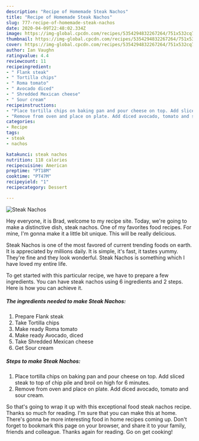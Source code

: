 ```yaml
---
description: "Recipe of Homemade Steak Nachos"
title: "Recipe of Homemade Steak Nachos"
slug: 777-recipe-of-homemade-steak-nachos
date: 2020-04-09T22:48:02.334Z
image: https://img-global.cpcdn.com/recipes/5354294832267264/751x532cq70/steak-nachos-recipe-main-photo.jpg
thumbnail: https://img-global.cpcdn.com/recipes/5354294832267264/751x532cq70/steak-nachos-recipe-main-photo.jpg
cover: https://img-global.cpcdn.com/recipes/5354294832267264/751x532cq70/steak-nachos-recipe-main-photo.jpg
author: Ian Vaughn
ratingvalue: 4.4
reviewcount: 11
recipeingredient:
- " Flank steak"
- " Tortilla chips"
- " Roma tomato"
- " Avocado diced"
- " Shredded Mexican cheese"
- " Sour cream"
recipeinstructions:
- "Place tortilla chips on baking pan and pour cheese on top. Add sliced steak to top of chip pile and broil on high for 6 minutes."
- "Remove from oven and place on plate. Add diced avocado, tomato and sour cream."
categories:
- Recipe
tags:
- steak
- nachos

katakunci: steak nachos 
nutrition: 118 calories
recipecuisine: American
preptime: "PT18M"
cooktime: "PT47M"
recipeyield: "1"
recipecategory: Dessert

---
```



![Steak Nachos](https://img-global.cpcdn.com/recipes/5354294832267264/751x532cq70/steak-nachos-recipe-main-photo.jpg)

Hey everyone, it is Brad, welcome to my recipe site. Today, we're going to make a distinctive dish, steak nachos. One of my favorites food recipes. For mine, I'm gonna make it a little bit unique. This will be really delicious.



Steak Nachos is one of the most favored of current trending foods on earth. It is appreciated by millions daily. It is simple, it's fast, it tastes yummy. They're fine and they look wonderful. Steak Nachos is something which I have loved my entire life.


To get started with this particular recipe, we have to prepare a few ingredients. You can have steak nachos using 6 ingredients and 2 steps. Here is how you can achieve it.

<!--inarticleads1-->

##### The ingredients needed to make Steak Nachos:

1. Prepare  Flank steak
1. Take  Tortilla chips
1. Make ready  Roma tomato
1. Make ready  Avocado, diced
1. Take  Shredded Mexican cheese
1. Get  Sour cream




<!--inarticleads2-->

##### Steps to make Steak Nachos:

1. Place tortilla chips on baking pan and pour cheese on top. Add sliced steak to top of chip pile and broil on high for 6 minutes.
1. Remove from oven and place on plate. Add diced avocado, tomato and sour cream.




So that's going to wrap it up with this exceptional food steak nachos recipe. Thanks so much for reading. I'm sure that you can make this at home. There's gonna be more interesting food in home recipes coming up. Don't forget to bookmark this page on your browser, and share it to your family, friends and colleague. Thanks again for reading. Go on get cooking!

